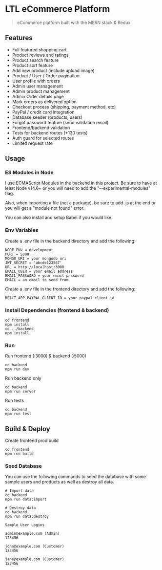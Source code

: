 # LTL eCommerce Platform

> eCommerce platform built with the MERN stack & Redux.

## Features

- Full featured shopping cart
- Product reviews and ratings
- Product search feature
- Product sort feature
- Add new product (include upload image)
- Product / User / Order pagination
- User profile with orders
- Admin user management
- Admin product management
- Admin Order details page
- Mark orders as delivered option
- Checkout process (shipping, payment method, etc)
- PayPal / credit card integration
- Database seeder (products, users)
- Forgot password feature (send validation email)
- Frontend/backend validation
- Tests for backend routes (+130 tests)
- Auth guard for selected routes
- Limited request rate

## Usage

### ES Modules in Node

I use ECMAScript Modules in the backend in this project. Be sure to have at least Node v14.6+ or you will need to add the "--experimental-modules" flag.

Also, when importing a file (not a package), be sure to add .js at the end or you will get a "module not found" error.

You can also install and setup Babel if you would like.

### Env Variables

Create a .env file in the backend directory and add the following:

```
NODE_ENV = development
PORT = 5000
MONGO_URI = your mongodb uri
JWT_SECRET = 'abcde123567'
URL = http://localhost:3000
EMAIL_USER = your email address
EMAIL_PASSWORD = your email password
EMAIL = an email to send from
```

Create a .env file in the frontend directory and add the following:

```
REACT_APP_PAYPAL_CLIENT_ID = your paypal client id
```


### Install Dependencies (frontend & backend)

```
cd frontend
npm install
cd ../backend
npm install
```

### Run

Run frontend (:3000) & backend (:5000)

```
cd backend
npm run dev
```

Run backend only

```
cd backend
npm run server
```

Run tests

```
cd backend
npm run test
```

## Build & Deploy

Create frontend prod build

```
cd frontend
npm run build
```

### Seed Database

You can use the following commands to seed the database with some sample users and products as well as destroy all data.

```
# Import data
cd backend
npm run data:import

# Destroy data
cd backend
npm run data:destroy
```

```
Sample User Logins

admin@example.com (Admin)
123456

john@example.com (Customer)
123456

jane@example.com (Customer)
123456
```
